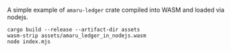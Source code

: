 A simple example of `amaru-ledger` crate compiled into WASM and loaded via nodejs.

```console
cargo build --release --artifact-dir assets
wasm-strip assets/amaru_ledger_in_nodejs.wasm 
node index.mjs
```